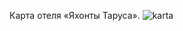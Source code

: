 Карта отеля «Яхонты Таруса».
![karta](https://img-fotki.yandex.ru/get/30086/121639917.dd/0_15da2b_478a407b_orig)
